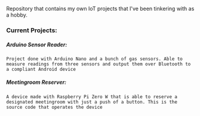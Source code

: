 Repository that contains my own IoT projects that I've been tinkering with as a hobby. 

### Current Projects:

##### Arduino Sensor Reader:

```
Project done with Arduino Nano and a bunch of gas sensors. Able to measure readings from three sensors and output them over Bluetooth to a compliant Android device
```


##### Meetingroom Reserver:

```
A device made with Raspberry Pi Zero W that is able to reserve a designated meetingroom with just a push of a button. This is the source code that operates the device
```
